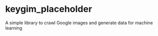 # keygim_placeholder
A simple library to crawl Google images and generate data for machine learning
